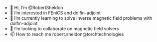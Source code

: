 - 👋 Hi, I’m @RobertSheldon
- 👀 I’m interested in FEniCS and dolfin-adjoint
- 🌱 I’m currently learning to solve inverse magnetic field problems with dolfin-adjoint
- 💞️ I’m looking to collaborate on magnetic field solvers
- 📫 How to reach me robert.sheldon@torchtechnologies

<!---
RobertSheldon/RobertSheldon is a ✨ special ✨ repository because its `README.md` (this file) appears on your GitHub profile.
You can click the Preview link to take a look at your changes.
--->
